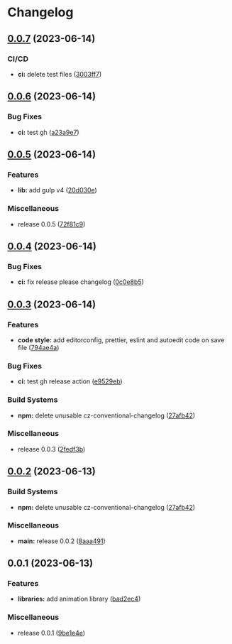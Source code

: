 # Changelog

## [0.0.7](https://github.com/WaveOfDandelions/HAAAAATE/compare/v0.0.6...v0.0.7) (2023-06-14)


### CI/CD

* **ci:** delete test files ([3003ff7](https://github.com/WaveOfDandelions/HAAAAATE/commit/3003ff793e1bee52b81efbc245bf5b7ae1c310d4))

## [0.0.6](https://github.com/WaveOfDandelions/HAAAAATE/compare/v0.0.5...v0.0.6) (2023-06-14)


### Bug Fixes

* **ci:** test gh ([a23a9e7](https://github.com/WaveOfDandelions/HAAAAATE/commit/a23a9e74d67cb39162724f06634023497dfbfdb6))

## [0.0.5](https://github.com/WaveOfDandelions/HAAAAATE/compare/v0.0.4...v0.0.5) (2023-06-14)


### Features

* **lib:** add gulp v4 ([20d030e](https://github.com/WaveOfDandelions/HAAAAATE/commit/20d030e0c4639925d53cd3e2e91d5a8abd4b79d6))


### Miscellaneous

* release 0.0.5 ([72f81c9](https://github.com/WaveOfDandelions/HAAAAATE/commit/72f81c9f3da265878aa44ebc6f85d4aaeca19ab9))

## [0.0.4](https://github.com/WaveOfDandelions/HAAAAATE/compare/v0.0.3...v0.0.4) (2023-06-14)


### Bug Fixes

* **ci:** fix release please changelog ([0c0e8b5](https://github.com/WaveOfDandelions/HAAAAATE/commit/0c0e8b5b9f3d5cd831ad1bb1131137d5f51b8670))

## [0.0.3](https://github.com/WaveOfDandelions/HAAAAATE/compare/v0.1.0...v0.0.3) (2023-06-14)


### Features

* **code style:** add editorconfig, prettier, eslint and autoedit code on save file ([794ae4a](https://github.com/WaveOfDandelions/HAAAAATE/commit/794ae4a0f5cfc214b9d5f12f855d1914c609dd41))



### Bug Fixes

* **ci:** test gh release action ([e9529eb](https://github.com/WaveOfDandelions/HAAAAATE/commit/e9529eb96bd285924d15b91034a81de7d17dd43d))


### Build Systems

* **npm:** delete unusable cz-conventional-changelog ([27afb42](https://github.com/WaveOfDandelions/HAAAAATE/commit/27afb42dc330b4662df9380bbba7f0e59bb6d187))


### Miscellaneous
* release 0.0.3 ([2fedf3b](https://github.com/WaveOfDandelions/HAAAAATE/commit/2fedf3b3f67964231008668711daeeae34121752))

## [0.0.2](https://github.com/WaveOfDandelions/HAAAAATE/compare/v0.0.1...v0.0.2) (2023-06-13)

### Build Systems

- **npm:** delete unusable cz-conventional-changelog ([27afb42](https://github.com/WaveOfDandelions/HAAAAATE/commit/27afb42dc330b4662df9380bbba7f0e59bb6d187))
### Miscellaneous
* **main:** release 0.0.2 ([8aaa491](https://github.com/WaveOfDandelions/HAAAAATE/commit/8aaa491ccebc5fc45903bf358f20b8ec8330635a))
## 0.0.1 (2023-06-13)

### Features

- **libraries:** add animation library ([bad2ec4](https://github.com/WaveOfDandelions/HAAAAATE/commit/bad2ec4d9eced6f267ecddf4591d4448656b9f62))

### Miscellaneous

- release 0.0.1 ([9be1e4e](https://github.com/WaveOfDandelions/HAAAAATE/commit/9be1e4ea2e0f584b0b9f6f3ad07c8e962edc4796))
